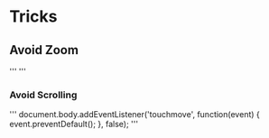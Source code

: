 # Tricks


## Avoid Zoom

'''
<meta name="viewport" 
  content="width=device-width, initial-scale=1.0, user-scalable=no">
'''

### Avoid Scrolling 

'''
document.body.addEventListener('touchmove', function(event) {
  event.preventDefault();
}, false); 
'''
